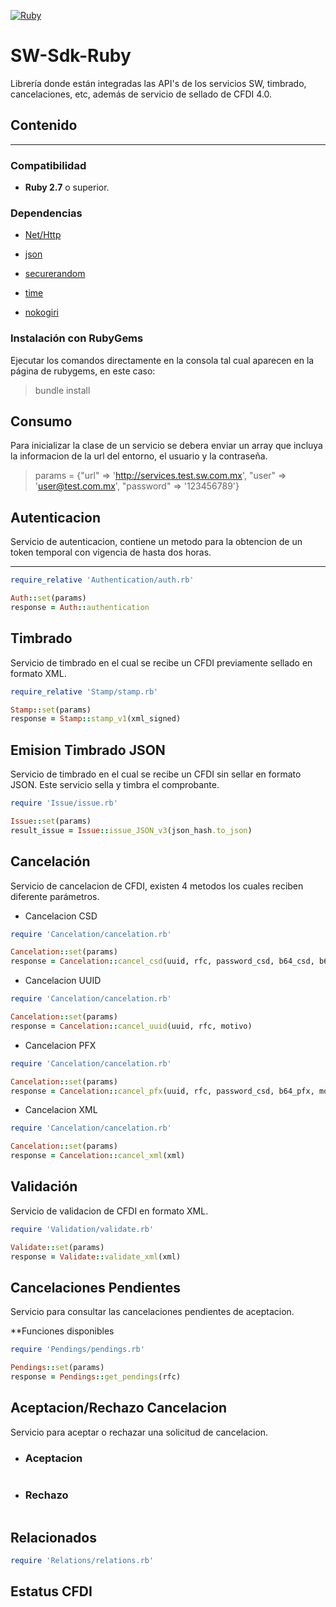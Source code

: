 [![Ruby](https://sw.com.mx/wp-content/themes/sw/images/logo-swsapien.svg)](http://sw.com.mx/)

# SW-Sdk-Ruby

Librería donde están integradas las API's de los servicios SW, timbrado, cancelaciones, etc, además de servicio de sellado de CFDI 4.0.

## Contenido

***
### Compatibilidad

* **Ruby 2.7** o superior.

### Dependencias 

* [Net/Http](https://rubygems.org/gems/net-http-persistent/versions/3.0.0)

* [json](https://rubygems.org/gems/nokogiri)

* [securerandom](https://rubygems.org/gems/nokogiri)

* [time](https://rubygems.org/gems/nokogiri)

* [nokogiri](https://rubygems.org/gems/nokogiri)

### Instalación con RubyGems

Ejecutar los comandos directamente en la consola tal cual aparecen en la página de rubygems, en este caso:

> bundle install

## Consumo

Para inicializar la clase de un servicio se debera enviar un array que incluya la informacion de la url del entorno, el usuario y la contraseña.


> params = {"url" => 'http://services.test.sw.com.mx', "user" => 'user@test.com.mx', "password" => '123456789'}

## Autenticacion

Servicio de autenticacion, contiene un metodo para la obtencion de un token temporal con vigencia de hasta dos horas.

***

```rb
require_relative 'Authentication/auth.rb'

Auth::set(params)
response = Auth::authentication
```

## Timbrado

Servicio de timbrado en el cual se recibe un CFDI previamente sellado en formato XML.

```rb
require_relative 'Stamp/stamp.rb'

Stamp::set(params)
response = Stamp::stamp_v1(xml_signed)
```

## Emision Timbrado JSON

Servicio de timbrado en el cual se recibe un CFDI sin sellar en formato JSON. Este servicio sella y timbra el comprobante.

```rb
require 'Issue/issue.rb'

Issue::set(params)
result_issue = Issue::issue_JSON_v3(json_hash.to_json)
```

## Cancelación

Servicio de cancelacion de CFDI, existen 4 metodos los cuales reciben diferente parámetros.

* Cancelacion CSD

```rb
require 'Cancelation/cancelation.rb'

Cancelation::set(params)
response = Cancelation::cancel_csd(uuid, rfc, password_csd, b64_csd, b64_key, motivo)
```

* Cancelacion UUID

```rb
require 'Cancelation/cancelation.rb'

Cancelation::set(params)
response = Cancelation::cancel_uuid(uuid, rfc, motivo)
```

* Cancelacion PFX

```rb
require 'Cancelation/cancelation.rb'

Cancelation::set(params)
response = Cancelation::cancel_pfx(uuid, rfc, password_csd, b64_pfx, motivo)
```

* Cancelacion XML

```rb
require 'Cancelation/cancelation.rb'

Cancelation::set(params)
response = Cancelation::cancel_xml(xml)
```

## Validación

Servicio de validacion de CFDI en formato XML.

```rb
require 'Validation/validate.rb'

Validate::set(params)
response = Validate::validate_xml(xml)
```

## Cancelaciones Pendientes

Servicio para consultar las cancelaciones pendientes de aceptacion.

**Funciones disponibles

```rb
require 'Pendings/pendings.rb'

Pendings::set(params)
response = Pendings::get_pendings(rfc)
```

## Aceptacion/Rechazo Cancelacion

Servicio para aceptar o rechazar una solicitud de cancelacion.

* ### Aceptacion

```rb

```

* ### Rechazo

```rb

```

## Relacionados

```rb
require 'Relations/relations.rb'
```

## Estatus CFDI
